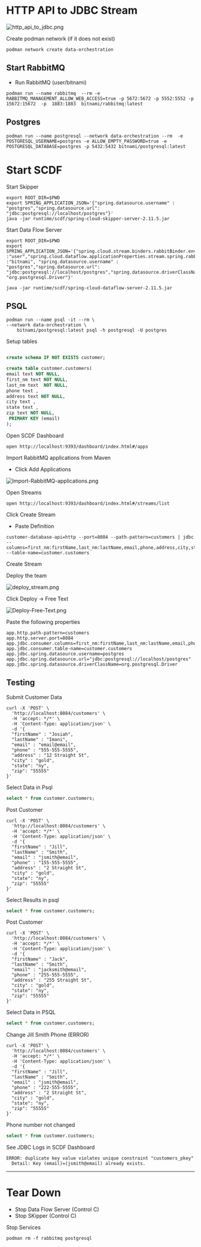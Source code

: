 # HTTP API to JDBC Stream

![http_api_to_jdbc.png](img/http_api_to_jdbc.png)


Create podman network (if it does not exist)

```shell
podman network create data-orchestration
```

## Start RabbitMQ

- Run RabbitMQ (user/bitnami)
```shell
podman run --name rabbitmq  --rm -e RABBITMQ_MANAGEMENT_ALLOW_WEB_ACCESS=true -p 5672:5672 -p 5552:5552 -p 15672:15672  -p  1883:1883  bitnami/rabbitmq:latest 
```


## Postgres

```shell
podman run --name postgresql --network data-orchestration --rm  -e POSTGRESQL_USERNAME=postgres -e ALLOW_EMPTY_PASSWORD=true -e POSTGRESQL_DATABASE=postgres -p 5432:5432 bitnami/postgresql:latest 
```

# Start SCDF



Start Skipper
```shell
export ROOT_DIR=$PWD
export SPRING_APPLICATION_JSON='{"spring.datasource.username" : "postgres","spring.datasource.url": "jdbc:postgresql://localhost/postgres"}'
java -jar runtime/scdf/spring-cloud-skipper-server-2.11.5.jar
```


Start Data Flow Server
```shell
export ROOT_DIR=$PWD
export SPRING_APPLICATION_JSON='{"spring.cloud.stream.binders.rabbitBinder.environment.spring.rabbitmq.username":"user","spring.cloud.stream.binders.rabbitBinder.environment.spring.rabbitmq.password":"bitnami","spring.rabbitmq.username":"user","spring.rabbitmq.password":"bitnami","spring.cloud.dataflow.applicationProperties.stream.spring.rabbitmq.username" :"user","spring.cloud.dataflow.applicationProperties.stream.spring.rabbitmq.password" :"bitnami", "spring.datasource.username" : "postgres","spring.datasource.url": "jdbc:postgresql://localhost/postgres","spring.datasource.driverClassName": "org.postgresql.Driver"}'

java -jar runtime/scdf/spring-cloud-dataflow-server-2.11.5.jar
```


## PSQL

```shell
podman run --name psql -it --rm \
--network data-orchestration \
    bitnami/postgresql:latest psql -h postgresql -U postgres
```


Setup tables

```sql

create schema IF NOT EXISTS customer;

create table customer.customers(
email text NOT NULL,
first_nm text NOT NULL,
last_nm text  NOT NULL,
phone text ,
address text NOT NULL,
city text ,
state text ,
zip text NOT NULL,
 PRIMARY KEY (email)
);

```

Open SCDF Dashboard


```shell
open http://localhost:9393/dashboard/index.html#/apps
```

Import RabbitMQ applications from Maven

- Click Add Applications

![Import-RabbitMQ-applications.png](img/Import-RabbitMQ-applications.png)


Open Streams

```shell
open http://localhost:9393/dashboard/index.html#/streams/list
```

Click Create Stream

- Paste Definition

```shell
customer-database-api=http --port=8084 --path-pattern=customers | jdbc --columns=first_nm:firstName,last_nm:lastName,email,phone,address,city,state,zip --table-name=customer.customers
```


Create Stream

Deploy the team

![deploy_stream.png](img/deploy_stream.png)


Click Deploy -> Free Text

![Deploy-Free-Text.png](img/Deploy-Free-Text.png)


Paste the following properties

```properties
app.http.path-pattern=customers
app.http.server.port=8084
app.jdbc.consumer.columns=first_nm:firstName,last_nm:lastName,email,phone,address,city,state,zip
app.jdbc.consumer.table-name=customer.customers
app.jdbc.spring.datasource.username=postgres
app.jdbc.spring.datasource.url="jdbc:postgresql://localhost/postgres"
app.jdbc.spring.datasource.driverClassName=org.postgresql.Driver
```


## Testing


Submit Customer Data

```shell
curl -X 'POST' \
  'http://localhost:8084/customers' \
  -H 'accept: */*' \
  -H 'Content-Type: application/json' \
  -d '{
  "firstName" : "Josiah",
  "lastName" : "Imani",
  "email" : "email@email",
  "phone" : "555-555-5555",
  "address" : "12 Straight St",
  "city" : "gold",
  "state": "ny",
  "zip": "55555"
}'
```


Select Data in Psql

```sql
select * from customer.customers;
```

Post Customer

```shell
curl -X 'POST' \
  'http://localhost:8084/customers' \
  -H 'accept: */*' \
  -H 'Content-Type: application/json' \
  -d '{
  "firstName" : "Jill",
  "lastName" : "Smith",
  "email" : "jsmith@email",
  "phone" : "155-555-5555",
  "address" : "2 Straight St",
  "city" : "gold",
  "state": "ny",
  "zip": "55555"
}'
```

Select Results in psql
```sql
select * from customer.customers;
```

Post Customer

```shell
curl -X 'POST' \
  'http://localhost:8084/customers' \
  -H 'accept: */*' \
  -H 'Content-Type: application/json' \
  -d '{
  "firstName" : "Jack",
  "lastName" : "Smith",
  "email" : "jacksmith@email",
  "phone" : "255-555-5555",
  "address" : "255 Straight St",
  "city" : "gold",
  "state": "ny",
  "zip": "55555"
}'
```

Select Data in PSQL

```sql
select * from customer.customers;

```
Change Jill Smith Phone (ERROR)

```shell
curl -X 'POST' \
  'http://localhost:8084/customers' \
  -H 'accept: */*' \
  -H 'Content-Type: application/json' \
  -d '{
  "firstName" : "Jill",
  "lastName" : "Smith",
  "email" : "jsmith@email",
  "phone" : "222-555-5555",
  "address" : "2 Straight St",
  "city" : "gold",
  "state": "ny",
  "zip": "55555"
}'
```

Phone number not changed
```sql
select * from customer.customers;

```


See JDBC Logs in SCDF Dashboard

```text
ERROR: duplicate key value violates unique constraint "customers_pkey"
  Detail: Key (email)=(jsmith@email) already exists.
```


-----------------------
# Tear Down

- Stop Data Flow Server (Control C)
- Stop SKipper (Control C)

Stop Services

```shell
podman rm -f rabbitmq postgresql
```